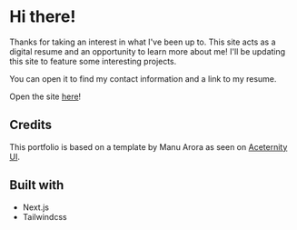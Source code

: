 # Hi there!

Thanks for taking an interest in what I've been up to. This site acts as a digital resume and an opportunity to learn more about me! I'll be updating this site to feature some interesting projects.

You can open it to find my contact information and a link to my resume.

Open the site [here](http://kylelevy.github.io/)!

## Credits

This portfolio is based on a template by Manu Arora as seen on [Aceternity UI](https://ui.aceternity.com/templtes/sidefolio).

## Built with
- Next.js
- Tailwindcss
